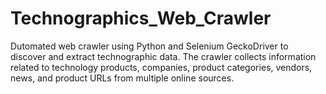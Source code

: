 # Technographics_Web_Crawler
Dutomated web crawler using Python and Selenium GeckoDriver to discover and extract technographic data. The crawler collects information related to technology products, companies, product categories, vendors, news, and product URLs from multiple online sources.
